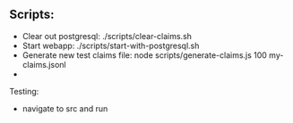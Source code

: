 ## Scripts:
- Clear out postgresql: ./scripts/clear-claims.sh     
- Start webapp: ./scripts/start-with-postgresql.sh
- Generate new test claims file: node scripts/generate-claims.js 100 my-claims.jsonl
- 

Testing:
- navigate to src and run 